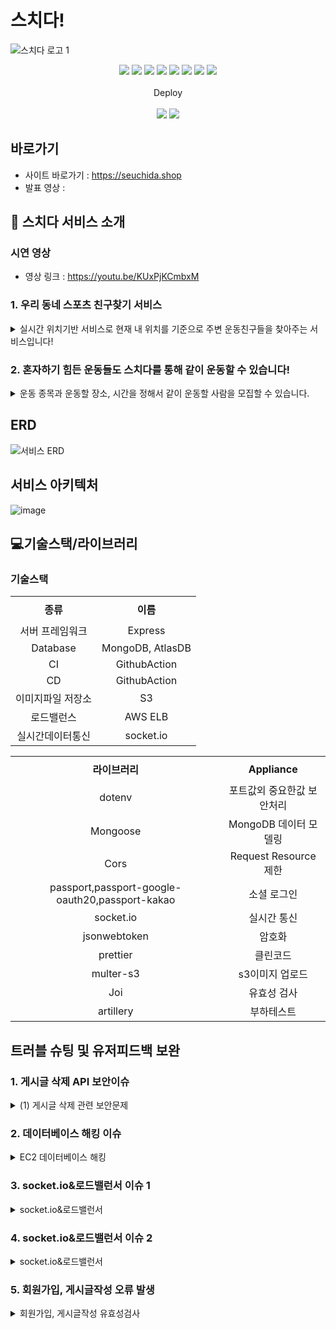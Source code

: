 # 스치다!
  ![스치다 로고 1](https://practice2082.s3.ap-northeast-2.amazonaws.com/Slide+16_9+-+1+(4).png)




<p align='center'>
  <img src='https://img.shields.io/badge/Javascript-ES6-yellow?logo=javascript'/>
  <img src='https://img.shields.io/badge/Node.js-v16.14.2-green?logo=Node.js'/>
  <img src='https://img.shields.io/badge/Express-v4.18.0-black?logo=Express'/>
  <img src='https://img.shields.io/badge/MongoDB-v4.2.19-green?logo=mongodb'/>
  <img src='https://img.shields.io/badge/prettier-v2.6.2-pink?logo=prettier'/>
  <img src='https://img.shields.io/badge/Passport-v0.5.2-green?logo=passport'/>
  <img src='https://img.shields.io/badge/socket.io-v4.5.0-white?logo=Socket.io'/>
  <img src="https://img.shields.io/badge/Json Web Token-v8.5.1-8a8a8a?logo=JSON Web Tokens&logoColor=white" />
  </br></br>
  Deploy
  </br></br>
  <img src="https://img.shields.io/badge/Git hub-000000?logo=Github&logoColor=white" />
  <img src="https://img.shields.io/badge/GitHub Actions-blue?logo=GitHubActions&logoColor=black">
</p>

## 바로가기
- 사이트 바로가기 : https://seuchida.shop
- 발표 영상 : 

## 🎉 스치다 서비스 소개

### 시연 영상
- 영상 링크 : https://youtu.be/KUxPjKCmbxM

### 1. 우리 동네 스포츠 친구찾기 서비스
<details> <summary>실시간 위치기반 서비스로 현재 내 위치를 기준으로 주변 운동친구들을 찾아주는 서비스입니다!</summary> <div markdown="1"> <img width='25%' src='https://practice2082.s3.ap-northeast-2.amazonaws.com/%EB%A6%AC%EB%93%9C%EB%AF%B8+%EC%9D%B4%EB%AF%B8%EC%A7%801.png'> </div> </details>


### 2. 혼자하기 힘든 운동들도 스치다를 통해 같이 운동할 수 있습니다!
<details> <summary>운동 종목과 운동할 장소, 시간을 정해서 같이 운동할 사람을 모집할 수 있습니다.</summary> <img width='25%' src='https://practice2082.s3.ap-northeast-2.amazonaws.com/%EB%A6%AC%EB%93%9C%EB%AF%B8+%EC%9D%B4%EB%AF%B8%EC%A7%802.png'> </details>

## ERD
![서비스 ERD](https://practice2082.s3.ap-northeast-2.amazonaws.com/%EC%8A%A4%ED%81%AC%EB%A6%B0%EC%83%B7+2022-05-30+%EC%98%A4%ED%9B%84+4.37.48.png)

## 서비스 아키텍처   

![image](https://user-images.githubusercontent.com/100466594/171614695-39a052f0-a300-4f38-a605-e7b1450be99c.png)


## &#128187;기술스택/라이브러리
### 기술스택
<table width = "200" style="text-align:center;" >
  <tr>
    <th height = "40"> 종류</th>
    <th height = "40">이름</th>

  </tr>
  <tr>
    <td>서버 프레임워크</td>
    <td>Express</td>
  </tr>
  <tr>
    <td >Database</td>
    <td>MongoDB, AtlasDB</td>
  </tr>
  <tr>
    <td >CI</td>
    <td>GithubAction</td>
  </tr>
  <tr>
    <td >CD</td>
    <td>GithubAction</td>
  </tr>
  <tr>
    <td >이미지파일 저장소</td>
    <td>S3</td>
  </tr>
  <tr>
    <td >로드밸런스</td>
    <td>AWS ELB</td>
  </tr>
  <tr>
    <td >실시간데이터통신</td>
    <td>socket.io</td>
  </tr>
  

<table width = "200" style="text-align:center;" >
  <tr>
    <th height = "40">라이브러리</th>
    <th height = "40">Appliance</th>

  </tr>
  <tr>
    <td >dotenv</td>
    <td>포트값외 중요한값 보안처리</td>
  </tr>
  <tr>
    <td >Mongoose</td>
    <td>MongoDB 데이터 모델링</td>
  </tr>
  <tr>
    <td >Cors</td>
    <td>Request Resource 제한</td>
  </tr>
   <tr>
    <td>passport,passport-google-oauth20,passport-kakao</td>
    <td> 소셜 로그인 </td>
  </tr>
   <tr>
    <td>socket.io</td>
    <td> 실시간 통신 </td>
  </tr>
  <tr>
    <td >jsonwebtoken</td>
    <td> 암호화 </td>
  </tr>
   <tr>
    <td>prettier</td>
    <td> 클린코드 </td>
  </tr>
  <tr>
    <td>multer-s3</td>
    <td> s3이미지 업로드 </td>
  </tr>
  <tr>
    <td>Joi
</td>
    <td> 유효성 검사 </td>
  </tr>
  <tr>
    <td>artillery</td>
    <td> 부하테스트 </td>
  </tr>
  
</table>

## 트러블 슈팅 및 유저피드백 보완
### 1. 게시글 삭제 API 보안이슈
<details> <summary>(1) 게시글 삭제 관련 보안문제</summary> 다른 사람 게시글 주소창의 url을 이용해서 postman 혹은 ARC를 통해 작성자 본인이 아닌 다른사람의 토큰으로도 삭제할 수 는 문제가 있었습니다. </br>
  -> 백앤드 코드에서= 게시글 삭제api에  게시글 작성자와 삭제하려는 사람의 아이디가 같은지 검증절차를 추가해서 문제를 해결했습니다.
  <img src="https://i.ibb.co/ys8RKtv/2022-06-07-12-02-48.png" alt="2022-06-07-12-02-48" border="0">
  </details>

### 2. 데이터베이스 해킹 이슈
<details> <summary>EC2 데이터베이스 해킹</summary> 서버 ec2에 데이터베이스를 설치해서 사용하는 중 데이터베이스를 해킹당하는 일이 있었습니다. 원인을 데이터베이스 계정 비밀번호가 간단해서 발생한 문제로 파악하여 비밀번호를 어렵게 변경해봤지만 같은일이 발생하였습니다. </br>
  -> 이 부분을 해결하기 위해 몽고db에서 관리해주는 아틀라스를 사용하고 아틀라스 자체의 화이트리스트를 작성했습니다. 화이트리스트에 지정된 ip만 접근할수있게 함으로써 보안을 강화했습니다.
  <img src="https://i.ibb.co/ZB4dSsH/2022-06-07-12-03-00.png" alt="2022-06-07-12-03-00" border="0">
 </details>
  
### 3. socket.io&로드밸런서 이슈 1
<details> <summary>socket.io&로드밸런서</summary> 로드밸런서를 적용하기전에는 소켓 기능이 잘 작동했지만 로드밸런서로 서버를 여러개 연결하는 순간부터 socket polling error가 발생했습니다. 원인은 http long polling 통신이 socket.io 세션의 수명동안 여러번http 요청을 보내서 생긴 문제였습니다. </br>
  -> 구글링 해본결과 여러 서버를 운영 하려면 sticky session을 활성화 하거나 http long polling을 비활성화 하기위해 websocket 통신을 사용하면 에러가 해결된다는 걸 알아냈습니다. 저희는 두번째 방법인 websocket 통신을 이용해서 에러를 해결했습니다.
  <img src="https://i.ibb.co/Y3zyfTR/2022-06-07-12-03-18.png" alt="2022-06-07-12-03-18" border="0">
 </details>
  
  ### 4. socket.io&로드밸런서 이슈 2
<details> <summary>socket.io&로드밸런서</summary> 위와같은 문제를 해결했지만, sticky session 활성화로 인해 기록되어있던 서버로 연결이되면서 로드밸런서 적용되는 물리적 서버 분할로인해 두개의 서버가 socket통신을 주고받지 못하는 상황이 발생하였습니다.</br>
  -> socket소통을 위한 EC2를 생성하여 물리적으로 분산시킨 두개의 로드밸런서 서버에 구애받지않고 socket 통신이 이루어질 수 있도록 독립적으로 구현하였습니다.
 </details>
  
  ### 5. 회원가입, 게시글작성 오류 발생
<details> <summary>회원가입, 게시글작성 유효성검사 </summary> 천지인 키보드를 쓰는 유저의 경우 회원가입, 글작성 시 가운데점을 쓰면 입력이 안되는 현상이 발생하였습니다. 이때 .(마침표)와 아래아가 동일한 줄 알고 추가를 해주지않아 문제가 발생.</br>
  -> 기존의 유효성 검사 정규식에 천지인 아래아 조건을 추가해주어 간단하게 해결할 수 있었습니다.
  <img src="https://i.ibb.co/XJWx9x0/2022-06-07-12-03-53.png" alt="2022-06-07-12-03-53" border="0">
  <img src="https://i.ibb.co/X48ZvhD/2022-06-07-12-06-39.png" alt="2022-06-07-12-06-39" border="0">
 </details>


  



